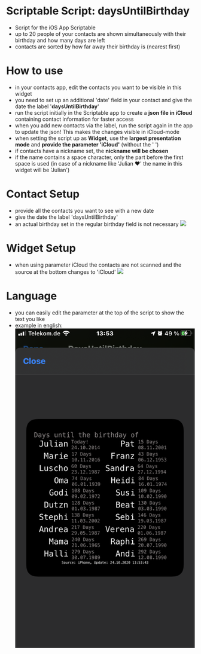 # Scriptable Script: daysUntilBirthday
- Script for the iOS App Scriptable
- up to 20 people of your contacts are shown simultaneously with their birthday and how many days are left
- contacts are sorted by how far away their birthday is (nearest first)


# How to use
- in your contacts app, edit the contacts you want to be visible in this widget
- you need to set up an additional 'date' field in your contact and give the date the label '**daysUntilBirthday**'
- run the script initially in the Scriptable app to create a **json file in iCloud** containing contact information for faster access
- when you add new contacts via the label, run the script again in the app to update the json! This makes the changes visible in iCloud-mode
- when setting the script up as **Widget**, use the **largest presentation mode** and **provide the parameter 'iCloud'** (without the ' ')
- if contacts have a nickname set, the **nickname will be chosen**
- if the name contains a space character, only the part before the first space is used (in case of a nickname like 'Julian ❤️' the name in this widget will be 'Julian')


# Contact Setup
- provide all the contacts you want to see with a new date
- give the date the label 'daysUntilBirthday'
- an actual birthday set in the regular birthday field is not necessary
![](contactSetup.gif)

# Widget Setup
- when using parameter iCloud the contacts are not scanned and the source at the bottom changes to 'iCloud'
![](setupWidget.gif)

# Language
- you can easily edit the parameter at the top of the script to show the text you like
- example in english:
![](fullySetupWidget.PNG)